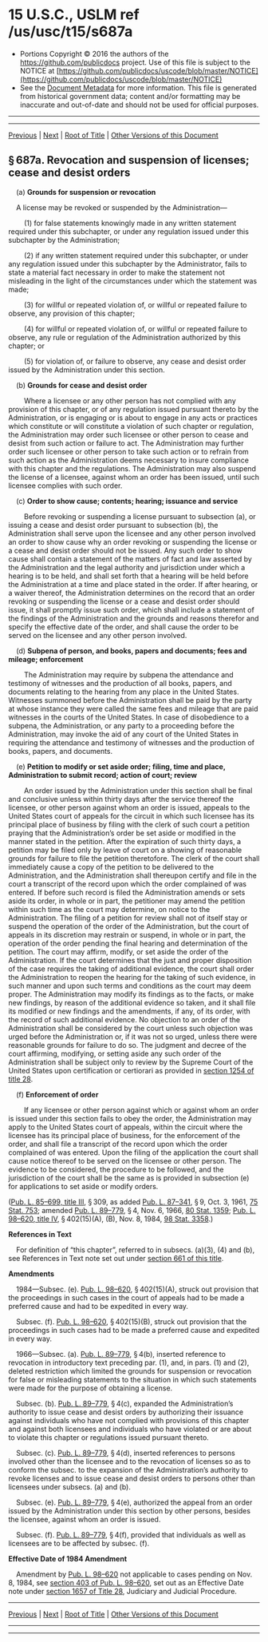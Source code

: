 ---
---

# 15 U.S.C., USLM ref /us/usc/t15/s687a

* Portions Copyright © 2016 the authors of the https://github.com/publicdocs project.
  Use of this file is subject to the NOTICE at [https://github.com/publicdocs/uscode/blob/master/NOTICE](https://github.com/publicdocs/uscode/blob/master/NOTICE)
* See the [Document Metadata](././../../../../../..//README.md) for more information.
  This file is generated from historical government data; content and/or formatting may be inaccurate and out-of-date and should not be used for official purposes.

----------
----------

[Previous](./../../../../../..//us/usc/t15/ch14B/schIII/ptA/m__us_usc_t15_s687.md) | [Next](./../../../../../..//us/usc/t15/ch14B/schIII/ptA/m__us_usc_t15_s687b.md) | [Root of Title](./../../../../../../) | [Other Versions of this Document](https://publicdocs.github.io/go/links?ns=uslm&ref=%2Fus%2Fusc%2Ft15%2Fs687a)

## § 687a. Revocation and suspension of licenses; cease and desist orders

    (a) __Grounds for suspension or revocation__ 

    A license may be revoked or suspended by the Administration—

        (1) for false statements knowingly made in any written statement required under this subchapter, or under any regulation issued under this subchapter by the Administration;

        (2) if any written statement required under this subchapter, or under any regulation issued under this subchapter by the Administrator, fails to state a material fact necessary in order to make the statement not misleading in the light of the circumstances under which the statement was made;

        (3) for willful or repeated violation of, or willful or repeated failure to observe, any provision of this chapter;

        (4) for willful or repeated violation of, or willful or repeated failure to observe, any rule or regulation of the Administration authorized by this chapter; or

        (5) for violation of, or failure to observe, any cease and desist order issued by the Administration under this section.

    (b) __Grounds for cease and desist order__ 

        Where a licensee or any other person has not complied with any provision of this chapter, or of any regulation issued pursuant thereto by the Administration, or is engaging or is about to engage in any acts or practices which constitute or will constitute a violation of such chapter or regulation, the Administration may order such licensee or other person to cease and desist from such action or failure to act. The Administration may further order such licensee or other person to take such action or to refrain from such action as the Administration deems necessary to insure compliance with this chapter and the regulations. The Administration may also suspend the license of a licensee, against whom an order has been issued, until such licensee complies with such order.

    (c) __Order to show cause; contents; hearing; issuance and service__ 

        Before revoking or suspending a license pursuant to subsection (a), or issuing a cease and desist order pursuant to subsection (b), the Administration shall serve upon the licensee and any other person involved an order to show cause why an order revoking or suspending the license or a cease and desist order should not be issued. Any such order to show cause shall contain a statement of the matters of fact and law asserted by the Administration and the legal authority and jurisdiction under which a hearing is to be held, and shall set forth that a hearing will be held before the Administration at a time and place stated in the order. If after hearing, or a waiver thereof, the Administration determines on the record that an order revoking or suspending the license or a cease and desist order should issue, it shall promptly issue such order, which shall include a statement of the findings of the Administration and the grounds and reasons therefor and specify the effective date of the order, and shall cause the order to be served on the licensee and any other person involved.

    (d) __Subpena of person, and books, papers and documents; fees and mileage; enforcement__ 

        The Administration may require by subpena the attendance and testimony of witnesses and the production of all books, papers, and documents relating to the hearing from any place in the United States. Witnesses summoned before the Administration shall be paid by the party at whose instance they were called the same fees and mileage that are paid witnesses in the courts of the United States. In case of disobedience to a subpena, the Administration, or any party to a proceeding before the Administration, may invoke the aid of any court of the United States in requiring the attendance and testimony of witnesses and the production of books, papers, and documents.

    (e) __Petition to modify or set aside order; filing, time and place, Administration to submit record; action of court; review__ 

        An order issued by the Administration under this section shall be final and conclusive unless within thirty days after the service thereof the licensee, or other person against whom an order is issued, appeals to the United States court of appeals for the circuit in which such licensee has its principal place of business by filing with the clerk of such court a petition praying that the Administration’s order be set aside or modified in the manner stated in the petition. After the expiration of such thirty days, a petition may be filed only by leave of court on a showing of reasonable grounds for failure to file the petition theretofore. The clerk of the court shall immediately cause a copy of the petition to be delivered to the Administration, and the Administration shall thereupon certify and file in the court a transcript of the record upon which the order complained of was entered. If before such record is filed the Administration amends or sets aside its order, in whole or in part, the petitioner may amend the petition within such time as the court may determine, on notice to the Administration. The filing of a petition for review shall not of itself stay or suspend the operation of the order of the Administration, but the court of appeals in its discretion may restrain or suspend, in whole or in part, the operation of the order pending the final hearing and determination of the petition. The court may affirm, modify, or set aside the order of the Administration. If the court determines that the just and proper disposition of the case requires the taking of additional evidence, the court shall order the Administration to reopen the hearing for the taking of such evidence, in such manner and upon such terms and conditions as the court may deem proper. The Administration may modify its findings as to the facts, or make new findings, by reason of the additional evidence so taken, and it shall file its modified or new findings and the amendments, if any, of its order, with the record of such additional evidence. No objection to an order of the Administration shall be considered by the court unless such objection was urged before the Administration or, if it was not so urged, unless there were reasonable grounds for failure to do so. The judgment and decree of the court affirming, modifying, or setting aside any such order of the Administration shall be subject only to review by the Supreme Court of the United States upon certification or certiorari as provided in [section 1254 of title 28][/us/usc/t28/s1254].

    (f) __Enforcement of order__ 

        If any licensee or other person against which or against whom an order is issued under this section fails to obey the order, the Administration may apply to the United States court of appeals, within the circuit where the licensee has its principal place of business, for the enforcement of the order, and shall file a transcript of the record upon which the order complained of was entered. Upon the filing of the application the court shall cause notice thereof to be served on the licensee or other person. The evidence to be considered, the procedure to be followed, and the jurisdiction of the court shall be the same as is provided in subsection (e) for applications to set aside or modify orders.

([Pub. L. 85–699, title III][/us/pl/85/699/tIII], § 309, as added [Pub. L. 87–341][/us/pl/87/341], § 9, Oct. 3, 1961, [75 Stat. 753][/us/stat/75/753]; amended [Pub. L. 89–779][/us/pl/89/779], § 4, Nov. 6, 1966, [80 Stat. 1359][/us/stat/80/1359]; [Pub. L. 98–620, title IV][/us/pl/98/620/tIV], § 402(15)(A), (B), Nov. 8, 1984, [98 Stat. 3358][/us/stat/98/3358].)

 __References in Text__ 

    For definition of “this chapter”, referred to in subsecs. (a)(3), (4) and (b), see References in Text note set out under [section 661 of this title][/us/usc/t15/s661].

 __Amendments__ 

    1984—Subsec. (e). [Pub. L. 98–620][/us/pl/98/620], § 402(15)(A), struck out provision that the proceedings in such cases in the court of appeals had to be made a preferred cause and had to be expedited in every way.

    Subsec. (f). [Pub. L. 98–620][/us/pl/98/620], § 402(15)(B), struck out provision that the proceedings in such cases had to be made a preferred cause and expedited in every way.

    1966—Subsec. (a). [Pub. L. 89–779][/us/pl/89/779], § 4(b), inserted reference to revocation in introductory text preceding par. (1), and, in pars. (1) and (2), deleted restriction which limited the grounds for suspension or revocation for false or misleading statements to the situation in which such statements were made for the purpose of obtaining a license.

    Subsec. (b). [Pub. L. 89–779][/us/pl/89/779], § 4(c), expanded the Administration’s authority to issue cease and desist orders by authorizing their issuance against individuals who have not complied with provisions of this chapter and against both licensees and individuals who have violated or are about to violate this chapter or regulations issued pursuant thereto.

    Subsec. (c). [Pub. L. 89–779][/us/pl/89/779], § 4(d), inserted references to persons involved other than the licensee and to the revocation of licenses so as to conform the subsec. to the expansion of the Administration’s authority to revoke licenses and to issue cease and desist orders to persons other than licensees under subsecs. (a) and (b).

    Subsec. (e). [Pub. L. 89–779][/us/pl/89/779], § 4(e), authorized the appeal from an order issued by the Administration under this section by other persons, besides the licensee, against whom an order is issued.

    Subsec. (f). [Pub. L. 89–779][/us/pl/89/779], § 4(f), provided that individuals as well as licensees are to be affected by subsec. (f).

 __Effective Date of 1984 Amendment__ 

    Amendment by [Pub. L. 98–620][/us/pl/98/620] not applicable to cases pending on Nov. 8, 1984, see [section 403 of Pub. L. 98–620][/us/pl/98/620/s403], set out as an Effective Date note under [section 1657 of Title 28][/us/usc/t28/s1657], Judiciary and Judicial Procedure.

----------

[Previous](./../../../../../..//us/usc/t15/ch14B/schIII/ptA/m__us_usc_t15_s687.md) | [Next](./../../../../../..//us/usc/t15/ch14B/schIII/ptA/m__us_usc_t15_s687b.md) | [Root of Title](./../../../../../../) | [Other Versions of this Document](https://publicdocs.github.io/go/links?ns=uslm&ref=%2Fus%2Fusc%2Ft15%2Fs687a)

----------
----------

[/us/usc/t28/s1254]: https://publicdocs.github.io/go/links?ns=uslm&ref=%2Fus%2Fusc%2Ft28%2Fs1254
[/us/pl/85/699/tIII]: https://publicdocs.github.io/go/links?ns=uslm&ref=%2Fus%2Fpl%2F85%2F699%2FtIII
[/us/pl/87/341]: https://publicdocs.github.io/go/links?ns=uslm&ref=%2Fus%2Fpl%2F87%2F341
[/us/stat/75/753]: https://publicdocs.github.io/go/links?ns=uslm&ref=%2Fus%2Fstat%2F75%2F753
[/us/pl/89/779]: https://publicdocs.github.io/go/links?ns=uslm&ref=%2Fus%2Fpl%2F89%2F779
[/us/stat/80/1359]: https://publicdocs.github.io/go/links?ns=uslm&ref=%2Fus%2Fstat%2F80%2F1359
[/us/pl/98/620/tIV]: https://publicdocs.github.io/go/links?ns=uslm&ref=%2Fus%2Fpl%2F98%2F620%2FtIV
[/us/stat/98/3358]: https://publicdocs.github.io/go/links?ns=uslm&ref=%2Fus%2Fstat%2F98%2F3358
[/us/usc/t15/s661]: https://publicdocs.github.io/go/links?ns=uslm&ref=%2Fus%2Fusc%2Ft15%2Fs661
[/us/pl/98/620]: https://publicdocs.github.io/go/links?ns=uslm&ref=%2Fus%2Fpl%2F98%2F620
[/us/pl/98/620]: https://publicdocs.github.io/go/links?ns=uslm&ref=%2Fus%2Fpl%2F98%2F620
[/us/pl/89/779]: https://publicdocs.github.io/go/links?ns=uslm&ref=%2Fus%2Fpl%2F89%2F779
[/us/pl/89/779]: https://publicdocs.github.io/go/links?ns=uslm&ref=%2Fus%2Fpl%2F89%2F779
[/us/pl/89/779]: https://publicdocs.github.io/go/links?ns=uslm&ref=%2Fus%2Fpl%2F89%2F779
[/us/pl/89/779]: https://publicdocs.github.io/go/links?ns=uslm&ref=%2Fus%2Fpl%2F89%2F779
[/us/pl/89/779]: https://publicdocs.github.io/go/links?ns=uslm&ref=%2Fus%2Fpl%2F89%2F779
[/us/pl/98/620]: https://publicdocs.github.io/go/links?ns=uslm&ref=%2Fus%2Fpl%2F98%2F620
[/us/pl/98/620/s403]: https://publicdocs.github.io/go/links?ns=uslm&ref=%2Fus%2Fpl%2F98%2F620%2Fs403
[/us/usc/t28/s1657]: https://publicdocs.github.io/go/links?ns=uslm&ref=%2Fus%2Fusc%2Ft28%2Fs1657


